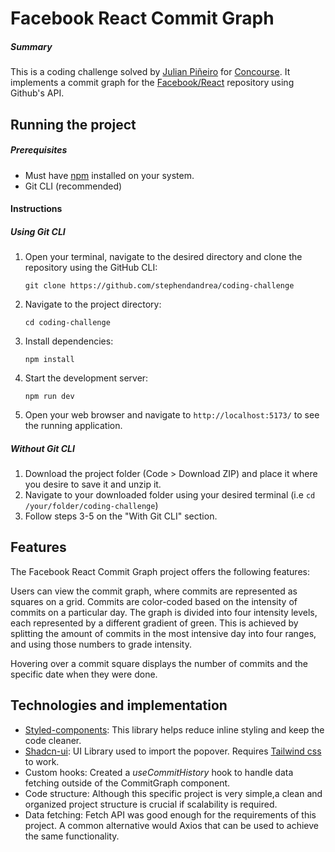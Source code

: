 # Facebook React Commit Graph
##### Summary
This is a coding challenge solved by [Julian Piñeiro](https://github.com/julian-pineiro) for [Concourse](https://concourse.co). It implements a commit graph for the [Facebook/React](https://github.com/facebook/react) repository using Github's API.

## Running the project
##### Prerequisites
- Must have [npm](https://docs.npmjs.com/downloading-and-installing-node-js-and-npm) installed on your system.
- Git CLI (recommended)

#### Instructions
##### Using Git CLI
1. Open your terminal, navigate to the desired directory and clone the repository using the GitHub CLI:
    ```
    git clone https://github.com/stephendandrea/coding-challenge
    ```
2. Navigate to the project directory:
    ```
    cd coding-challenge
    ```
3. Install dependencies:
    ```
    npm install
    ```
4. Start the development server:
    ```
    npm run dev
    ```
5. Open your web browser and navigate to `http://localhost:5173/` to see the running application.

##### Without Git CLI
1. Download the project folder (Code > Download ZIP) and place it where you desire to save it and unzip it.
2. Navigate to your downloaded folder using your desired terminal (i.e `cd /your/folder/coding-challenge`)
3. Follow steps 3-5 on the "With Git CLI" section.

## Features
The Facebook React Commit Graph project offers the following features:

Users can view the commit graph, where commits are represented as squares on a grid.
Commits are color-coded based on the intensity of commits on a particular day. The graph is divided into four intensity levels, each represented by a different gradient of green. This is achieved by splitting the amount of commits in the most intensive day into four ranges, and using those numbers to grade intensity.

Hovering over a commit square displays the number of commits and the specific date when they were done.

## Technologies and implementation
- [Styled-components](https://styled-components.com): This library helps reduce inline styling and keep the code cleaner.
- [Shadcn-ui](https://ui.shadcn.com): UI Library used to import the popover. Requires [Tailwind css](https://tailwindcss.com) to work.
- Custom hooks: Created a *useCommitHistory* hook to handle data fetching outside of the CommitGraph component.
- Code structure: Although this specific project is very simple,a clean and organized project structure is crucial if scalability is required.
- Data fetching: Fetch API was good enough for the requirements of this project. A common alternative would Axios that can be used to achieve the same functionality.

